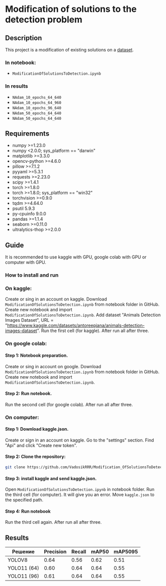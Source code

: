 # Modification of solutions to the detection problem

## Description

This project is a modification of existing solutions on a [dataset](https://www.kaggle.com/datasets/antoreepjana/animals-detection-images-dataset "Link to the dataset").

### In notebook:
- `ModificationOfSolutionsToDetection.ipynb`

### In results
- `NAdam_10_epochs_64_640`
- `NAdam_10_epochs_64_960`
- `NAdam_10_epochs_96_640`
- `NAdam_50_epochs_64_640`
- `NAdam_50_epochs_64_640`

## Requirements

- numpy               >=1.23.0
- numpy               <2.0.0; sys_platform == "darwin"
- matplotlib          >=3.3.0
- opencv-python       >=4.6.0
- pillow              >=7.1.2
- pyyaml              >=5.3.1
- requests            >=2.23.0
- scipy               >=1.4.1
- torch               >=1.8.0
- torch               >=1.8.0; sys_platform == "win32"
- torchvision         >=0.9.0
- tqdm                >=4.64.0
- psutil              5.9.3
- py-cpuinfo          9.0.0
- pandas              >=1.1.4
- seaborn             >=0.11.0
- ultralytics-thop    >=2.0.0

## Guide

It is recommended to use kaggle with GPU, google colab with GPU or computer with GPU.

### How to install and run

### On kaggle:

Create or sing in an account on kaggle.
Download `ModificationOfSolutionsToDetection.ipynb` from notebook folder in GitHub.
Create new notebook and import `ModificationOfSolutionsToDetection.ipynb`.
Add dataset "Animals Detection Images Dataset", URL = "https://www.kaggle.com/datasets/antoreepjana/animals-detection-images-dataset".
Run the first cell (for kaggle). After run all after three.

### On google colab:

#### Step 1: Notebook preparation.

Create or sing in account on google.
Download `ModificationOfSolutionsToDetection.ipynb` from notebook folder in GitHub.
Create new notebook and import `ModificationOfSolutionsToDetection.ipynb`.

#### Step 2: Run notebook.

Run the second cell (for google colab). After run all after three.

### On computer:

#### Step 1: Download kaggle.json.

Create or sign in an account on kaggle.
Go to the "settings" section.
Find "Api" and click "Create new token".

#### Step 2: Clone the repository:

```bash
git clone https://github.com/VadosikRRR/Modification_OfSolutionsToDetection.git
```

#### Step 3: install kaggle and send kaggle.json.
Open `ModificationOfSolutionsToDetection.ipynb` in notebook folder.
Run the third cell (for computer).
It will give you an error. Move `kaggle.json` to the specified path.

#### Step 4: Run notebook
Run the third cell again. After run all after three.

## Results

| Решение | Precision | Recall | mAP50 | mAP5095 |
|-------|-----------|--------|-------|---------|
| YOLOV8 | 0.64 | 0.56 | 0.62 | 0.51 |
| YOLO11 (64) | 0.60 | 0.64 | 0.64 | 0.55 |
| YOLO11 (96) | 0.61 | 0.64 | 0.64 | 0.55 |

